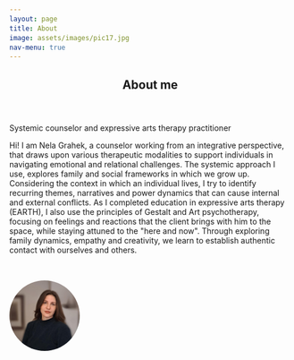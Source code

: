 ```yaml
---
layout: page
title: About
image: assets/images/pic17.jpg
nav-menu: true
---
```


<!-- Main -->
<div id="main" class="alt">

<!-- One -->
<section id="one">
	<div class="inner">
		<header class="major">
			<h1>About me</h1>
		</header>

<!-- Content -->
<p>Systemic counselor and expressive arts therapy practitioner</p>

<p>Hi! I am Nela Grahek, a counselor working from an integrative perspective, that draws upon various therapeutic modalities to support individuals in navigating emotional and relational challenges. The systemic approach I use, explores family and social frameworks in which we grow up. Considering the context in which an individual lives, I try to identify recurring themes, narratives and power dynamics that can cause internal and external conflicts.
As I completed education in expressive arts therapy (EARTH), I also use the principles of Gestalt and Art psychotherapy, focusing on feelings and reactions that the client brings with him to the space, while staying attuned to the "here and now". Through exploring family dynamics, empathy and creativity, we learn to establish authentic contact with ourselves and others.</p>

<!-- Image -->
<img src="/assets/images/nelapic.jpeg" alt="About me photo"
     style="max-width: 25%; height: auto; margin-top: 2rem; border-radius: 50%;" />
